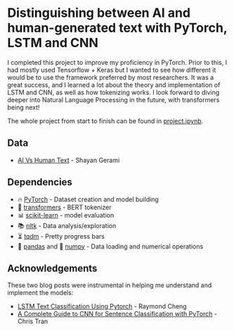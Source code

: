 # Distinguishing between AI and human-generated text with PyTorch, LSTM and CNN

I completed this project to improve my proficiency in PyTorch. Prior to this, I had mostly used Tensorflow + Keras but I wanted to see how different it would be to use the framework preferred by most researchers. It was a great success, and I learned a lot about the theory and implementation of LSTM and CNN, as well as how tokenizing works. I look forward to diving deeper into Natural Language Processing in the future, with transformers being next!

The whole project from start to finish can be found in [project.ipynb](./project.ipynb).

## Data

-   [AI Vs Human Text](https://www.kaggle.com/datasets/shanegerami/ai-vs-human-text/data) - Shayan Gerami

## Dependencies

-   🔥 [PyTorch](https://pytorch.org) - Dataset creation and model building
-   🤖 [transformers](https://huggingface.co/docs/transformers/index) - BERT tokenizer
-   📊 [scikit-learn](https://scikit-learn.org/stable/index.html) - model evaluation
-   📚 [nltk](https://www.nltk.org) - Data analysis/exploration
-   ⏳ [tqdm](https://tqdm.github.io) - Pretty progress bars
-   🐼 [pandas](https://pandas.pydata.org) and 🔢 [numpy](https://numpy.org) - Data loading and numerical operations

## Acknowledgements

These two blog posts were instrumental in helping me understand and implement the models:

-   [LSTM Text Classification Using Pytorch](https://towardsdatascience.com/lstm-text-classification-using-pytorch-2c6c657f8fc0) - Raymond Cheng
-   [A Complete Guide to CNN for Sentence Classification with PyTorch](https://chriskhanhtran.github.io/posts/cnn-sentence-classification/) - Chris Tran
